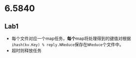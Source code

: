 # 6.5840
## Lab1
- 每个文件对应一个map任务，**每个**map将处理得到的键值对根据`ihash(kv.Key) % reply.NReduce`保存在`NReduce`个文件中。
- 超时则释放任务